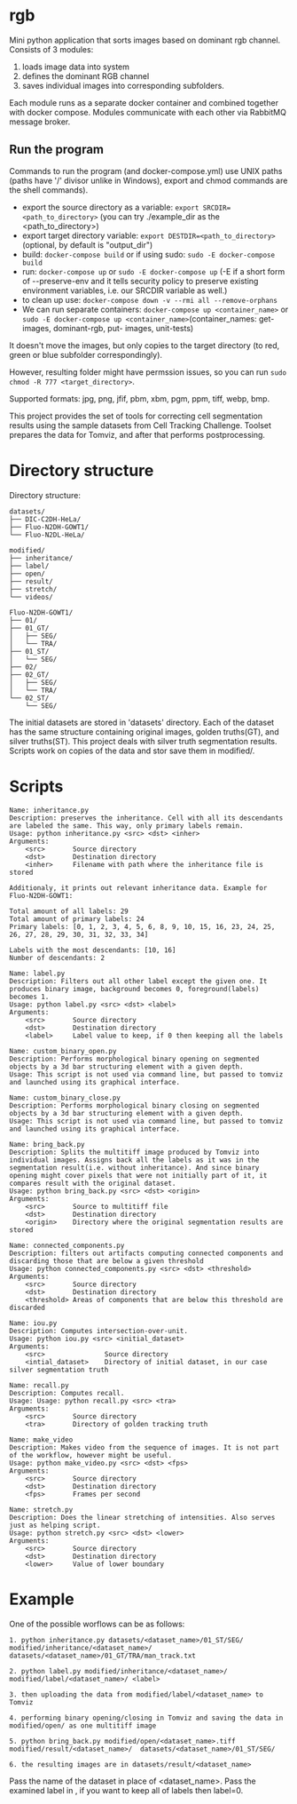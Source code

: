 # rgb

Mini python application that sorts images based on dominant rgb channel. Consists of 3 modules:

1. loads image data into system
2. defines the dominant RGB channel
3. saves individual images into corresponding subfolders.

Each module runs as a separate docker container and combined together with docker compose.
Modules communicate with each other via RabbitMQ message broker.

## Run the program

Commands to run the program (and docker-compose.yml) use UNIX paths (paths have '/' divisor unlike in Windows), export and chmod commands are the shell commands).

* export the source directory as a variable: `export SRCDIR=<path_to_directory>` (you can try ./example_dir as the <path_to_directory>)
* export target directory variable: `export DESTDIR=<path_to_directory>` (optional, by default is "output_dir")
* build: `docker-compose build` or if using sudo: `sudo -E docker-compose build`
* run: `docker-compose up` or `sudo -E docker-compose up` (-E if a short form of --preserve-env and it tells security policy to preserve existing environment variables, i.e. our SRCDIR variable as well.)
* to clean up use:  `docker-compose down -v --rmi all --remove-orphans`
* We can run separate containers: `docker-compose up <container_name>` or `sudo -E docker-compose up <container_name>`(container_names: get-images, dominant-rgb, put-  images, unit-tests)

It doesn't move the images, but only copies to the target directory (to red, green or blue subfolder correspondingly).

However, resulting folder might have permssion issues, so you can run `sudo chmod -R 777 <target_directory>`.

Supported formats: jpg, png, jfif, pbm, xbm, pgm, ppm, tiff, webp, bmp.



This project provides the set of tools for correcting cell segmentation results using the sample datasets from Cell
Tracking Challenge. Toolset prepares the data for Tomviz, and after that performs postprocessing.  

# Directory structure

Directory structure:
```
datasets/
├── DIC-C2DH-HeLa/
├── Fluo-N2DH-GOWT1/
└── Fluo-N2DL-HeLa/

modified/
├── inheritance/
├── label/
├── open/
├── result/
├── stretch/
└── videos/

Fluo-N2DH-GOWT1/
├── 01/
├── 01_GT/
│   ├── SEG/
│   └── TRA/
├── 01_ST/
│   └── SEG/
├── 02/
├── 02_GT/
│   ├── SEG/
│   └── TRA/
└── 02_ST/
    └── SEG/
```

The initial datasets are stored in 'datasets' directory. Each of the dataset has the same structure containing original images, golden truths(GT), and silver truths(ST). This project deals with silver truth segmentation results. 
Scripts work on copies of the data and stor save them in modified/.

# Scripts

```
Name: inheritance.py
Description: preserves the inheritance. Cell with all its descendants are labeled the same. This way, only primary labels remain.
Usage: python inheritance.py <src> <dst> <inher>
Arguments:
	<src> 		Source directory
	<dst> 		Destination directory
	<inher>		Filename with path where the inheritance file is stored

Additionaly, it prints out relevant inheritance data. Example for Fluo-N2DH-GOWT1:

Total amount of all labels: 29
Total amount of primary labels: 24
Primary labels: [0, 1, 2, 3, 4, 5, 6, 8, 9, 10, 15, 16, 23, 24, 25, 26, 27, 28, 29, 30, 31, 32, 33, 34]

Labels with the most descendants: [10, 16]
Number of descendants: 2
```

```
Name: label.py
Description: Filters out all other label except the given one. It produces binary image, background becomes 0, foreground(labels) becomes 1.
Usage: python label.py <src> <dst> <label>
Arguments:
	<src>		Source directory
	<dst> 		Destination directory
	<label> 	Label value to keep, if 0 then keeping all the labels
```


```
Name: custom_binary_open.py
Description: Performs morphological binary opening on segmented objects by a 3d bar structuring element with a given depth.
Usage: This script is not used via command line, but passed to tomviz and launched using its graphical interface.
```

```
Name: custom_binary_close.py
Description: Performs morphological binary closing on segmented objects by a 3d bar structuring element with a given depth.
Usage: This script is not used via command line, but passed to tomviz and launched using its graphical interface.
```

```
Name: bring_back.py
Description: Splits the multitiff image produced by Tomviz into individual images. Assigns back all the labels as it was in the segmentation result(i.e. without inheritance). And since binary opening might cover pixels that were not initially part of it, it compares result with the original dataset.
Usage: python bring_back.py <src> <dst> <origin>
Arguments:
	<src> 		Source to multitiff file
	<dst> 		Destination directory
	<origin>	Directory where the original segmentation results are stored
```

```
Name: connected_components.py
Description: filters out artifacts computing connected components and discarding those that are below a given threshold
Usage: python connected_components.py <src> <dst> <threshold>
Arguments:
	<src> 		Source directory
	<dst> 		Destination directory
	<threshold> Areas of components that are below this threshold are discarded
```

```
Name: iou.py
Description: Computes intersection-over-unit. 
Usage: python iou.py <src> <initial_dataset>
Arguments:  
	<src>				Source directory
	<intial_dataset>	Directory of initial dataset, in our case silver segmentation truth 
```

```
Name: recall.py
Description: Computes recall. 
Usage: Usage: python recall.py <src> <tra>
Arguments:  
	<src>		Source directory
	<tra>		Directory of golden tracking truth 
```

```
Name: make_video
Description: Makes video from the sequence of images. It is not part of the workflow, however might be useful. 
Usage: python make_video.py <src> <dst> <fps>
Arguments:
	<src>		Source directory
	<dst>		Destination directory
	<fps>		Frames per second
```

```
Name: stretch.py
Description: Does the linear stretching of intensities. Also serves just as helping script.
Usage: python stretch.py <src> <dst> <lower>
Arguments:	
	<src>		Source directory
	<dst>		Destination directory
	<lower>		Value of lower boundary
```

# Example

One of the possible worflows can be as follows:

    1. python inheritance.py datasets/<dataset_name>/01_ST/SEG/  modified/inheritance/<dataset_name>/  datasets/<dataset_name>/01_GT/TRA/man_track.txt

    2. python label.py modified/inheritance/<dataset_name>/  modified/label/<dataset_name>/ <label>
	
    3. then uploading the data from modified/label/<dataset_name> to Tomviz
	
    4. performing binary opening/closing in Tomviz and saving the data in modified/open/ as one multitiff image
	
    5. python bring_back.py modified/open/<dataset_name>.tiff  modified/result/<dataset_name>/  datasets/<dataset_name>/01_ST/SEG/
	
    6. the resulting images are in datasets/result/<dataset_name>

Pass the name of the dataset in place of <dataset_name>. Pass the examined label in <label>, if you want to keep all of labels then label=0.
